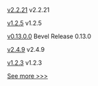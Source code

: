 
[v2.2.21](https://github.com/hyperledger/fabric-sdk-java/releases/tag/v2.2.21) v2.2.21

[v1.2.5](https://github.com/hyperledger/firefly-transaction-manager/releases/tag/v1.2.5) v1.2.5

[v0.13.0.0](https://github.com/hyperledger/bevel/releases/tag/v0.13.0.0) Bevel Release 0.13.0

[v2.4.9](https://github.com/hyperledger/fabric/releases/tag/v2.4.9) v2.4.9

[v1.2.3](https://github.com/hyperledger/firefly-common/releases/tag/v1.2.3) v1.2.3


[See more >>>](https://start-here.hyperledger.org/releases)
